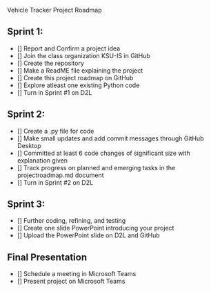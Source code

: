 Vehicle Tracker Project Roadmap

## Sprint 1:
- [] Report and Confirm a project idea
- [] Join the class organization KSU-IS in GitHub
- [] Create the repository
- [] Make a ReadME file explaining the project
- [] Create this project roadmap on GitHub
- [] Explore atleast one existing Python code
- [] Turn in Sprint #1 on D2L

## Sprint 2: 
- [] Create a .py file for code
- [] Make small updates and add commit messages through GitHub Desktop
- [] Committed at least 6 code changes of significant size with explanation given
- [] Track progress on planned and emerging tasks in the projectroadmap.md document
- [] Turn in Sprint #2 on D2L

## Sprint 3:
- [] Further coding, refining, and testing
- [] Create one slide PowerPoint introducing your project
- [] Upload the PowerPoint slide on D2L and GitHub

## Final Presentation 
- [] Schedule a meeting in Microsoft Teams
- [] Present project on Microsoft Teams
  

